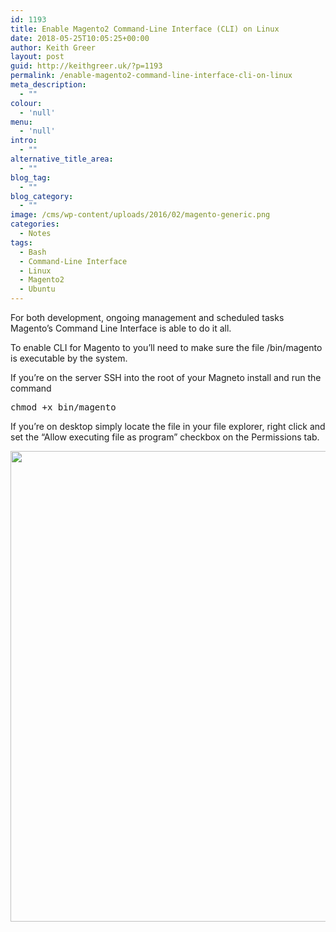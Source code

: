 ```yaml
---
id: 1193
title: Enable Magento2 Command-Line Interface (CLI) on Linux
date: 2018-05-25T10:05:25+00:00
author: Keith Greer
layout: post
guid: http://keithgreer.uk/?p=1193
permalink: /enable-magento2-command-line-interface-cli-on-linux
meta_description:
  - ""
colour:
  - 'null'
menu:
  - 'null'
intro:
  - ""
alternative_title_area:
  - ""
blog_tag:
  - ""
blog_category:
  - ""
image: /cms/wp-content/uploads/2016/02/magento-generic.png
categories:
  - Notes
tags:
  - Bash
  - Command-Line Interface
  - Linux
  - Magento2
  - Ubuntu
---
```

For both development, ongoing management and scheduled tasks Magento&#8217;s Command Line Interface is able to do it all. 

To enable CLI for Magento to you&#8217;ll need to make sure the file <magento>/bin/magento is executable by the system. 

If you&#8217;re on the server SSH into the root of your Magneto install and run the command 

<pre>chmod +x bin/magento</pre>

If you&#8217;re on desktop simply locate the file in your file explorer, right click and set the &#8220;Allow executing file as program&#8221; checkbox on the Permissions tab.

<img src="http://keithgreer.uk/cms/wp-content/uploads/2018/05/ubuntu-bin-magento-enable.png" alt="" width="859" height="753" class="alignnone size-full wp-image-1194" srcset="https://keithgreer.uk/cms/wp-content/uploads/2018/05/ubuntu-bin-magento-enable.png 859w, https://keithgreer.uk/cms/wp-content/uploads/2018/05/ubuntu-bin-magento-enable-300x263.png 300w, https://keithgreer.uk/cms/wp-content/uploads/2018/05/ubuntu-bin-magento-enable-768x673.png 768w" sizes="(max-width: 859px) 100vw, 859px" />